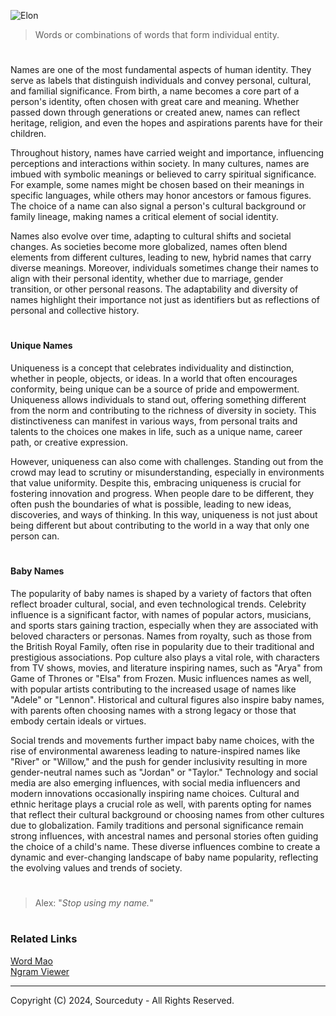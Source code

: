 ![Elon](https://github.com/user-attachments/assets/c89c9a88-9a97-4ccf-8609-fba9b84e5c20)

> Words or combinations of words that form individual entity.

#

Names are one of the most fundamental aspects of human identity. They serve as labels that distinguish individuals and convey personal, cultural, and familial significance. From birth, a name becomes a core part of a person's identity, often chosen with great care and meaning. Whether passed down through generations or created anew, names can reflect heritage, religion, and even the hopes and aspirations parents have for their children.

Throughout history, names have carried weight and importance, influencing perceptions and interactions within society. In many cultures, names are imbued with symbolic meanings or believed to carry spiritual significance. For example, some names might be chosen based on their meanings in specific languages, while others may honor ancestors or famous figures. The choice of a name can also signal a person's cultural background or family lineage, making names a critical element of social identity.

Names also evolve over time, adapting to cultural shifts and societal changes. As societies become more globalized, names often blend elements from different cultures, leading to new, hybrid names that carry diverse meanings. Moreover, individuals sometimes change their names to align with their personal identity, whether due to marriage, gender transition, or other personal reasons. The adaptability and diversity of names highlight their importance not just as identifiers but as reflections of personal and collective history.

#
#### Unique Names

Uniqueness is a concept that celebrates individuality and distinction, whether in people, objects, or ideas. In a world that often encourages conformity, being unique can be a source of pride and empowerment. Uniqueness allows individuals to stand out, offering something different from the norm and contributing to the richness of diversity in society. This distinctiveness can manifest in various ways, from personal traits and talents to the choices one makes in life, such as a unique name, career path, or creative expression.

However, uniqueness can also come with challenges. Standing out from the crowd may lead to scrutiny or misunderstanding, especially in environments that value uniformity. Despite this, embracing uniqueness is crucial for fostering innovation and progress. When people dare to be different, they often push the boundaries of what is possible, leading to new ideas, discoveries, and ways of thinking. In this way, uniqueness is not just about being different but about contributing to the world in a way that only one person can.

#
#### Baby Names

The popularity of baby names is shaped by a variety of factors that often reflect broader cultural, social, and even technological trends. Celebrity influence is a significant factor, with names of popular actors, musicians, and sports stars gaining traction, especially when they are associated with beloved characters or personas. Names from royalty, such as those from the British Royal Family, often rise in popularity due to their traditional and prestigious associations. Pop culture also plays a vital role, with characters from TV shows, movies, and literature inspiring names, such as "Arya" from Game of Thrones or "Elsa" from Frozen. Music influences names as well, with popular artists contributing to the increased usage of names like "Adele" or "Lennon". Historical and cultural figures also inspire baby names, with parents often choosing names with a strong legacy or those that embody certain ideals or virtues.

Social trends and movements further impact baby name choices, with the rise of environmental awareness leading to nature-inspired names like "River" or "Willow," and the push for gender inclusivity resulting in more gender-neutral names such as "Jordan" or "Taylor." Technology and social media are also emerging influences, with social media influencers and modern innovations occasionally inspiring name choices. Cultural and ethnic heritage plays a crucial role as well, with parents opting for names that reflect their cultural background or choosing names from other cultures due to globalization. Family traditions and personal significance remain strong influences, with ancestral names and personal stories often guiding the choice of a child's name. These diverse influences combine to create a dynamic and ever-changing landscape of baby name popularity, reflecting the evolving values and trends of society.

#

> Alex: "*Stop using my name.*"

#
### Related Links

[Word Mao](https://chatgpt.com/g/g-fUiD2XBka-word-map)
<br>
[Ngram Viewer](https://books.google.com/ngrams/)

***
Copyright (C) 2024, Sourceduty - All Rights Reserved.
